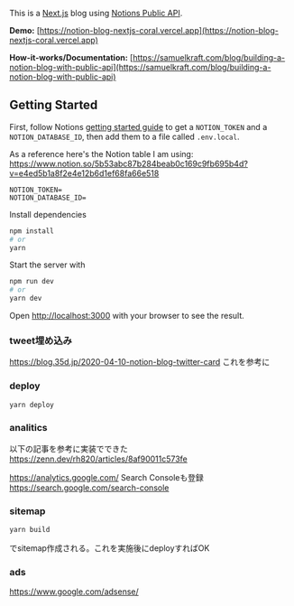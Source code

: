 This is a [Next.js](https://nextjs.org/) blog using [Notions Public API](https://developers.notion.com).

__Demo:__ [https://notion-blog-nextjs-coral.vercel.app](https://notion-blog-nextjs-coral.vercel.app)

__How-it-works/Documentation:__ [https://samuelkraft.com/blog/building-a-notion-blog-with-public-api](https://samuelkraft.com/blog/building-a-notion-blog-with-public-api)

## Getting Started

First, follow Notions [getting started guide](https://developers.notion.com/docs/getting-started) to get a `NOTION_TOKEN` and a `NOTION_DATABASE_ID`, then add them to a file called `.env.local`.

As a reference here's the Notion table I am using: https://www.notion.so/5b53abc87b284beab0c169c9fb695b4d?v=e4ed5b1a8f2e4e12b6d1ef68fa66e518

```
NOTION_TOKEN=
NOTION_DATABASE_ID=
```

Install dependencies

```bash
npm install
# or
yarn
```

Start the server with

```bash
npm run dev
# or
yarn dev
```

Open [http://localhost:3000](http://localhost:3000) with your browser to see the result.

### tweet埋め込み
https://blog.35d.jp/2020-04-10-notion-blog-twitter-card
これを参考に


### deploy

```bash
yarn deploy
```

### analitics
以下の記事を参考に実装でできた
https://zenn.dev/rh820/articles/8af90011c573fe

https://analytics.google.com/
Search Consoleも登録
https://search.google.com/search-console

### sitemap

```bash
yarn build 
```
でsitemap作成される。これを実施後にdeployすればOK


### ads
https://www.google.com/adsense/


